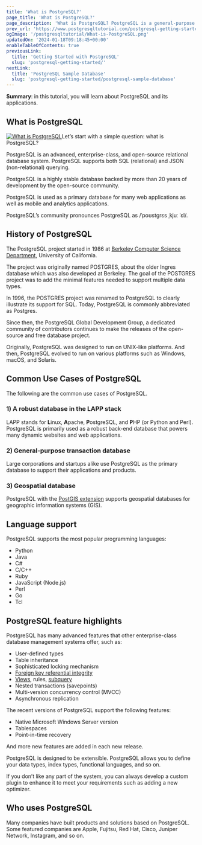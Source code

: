 ```yaml
---
title: 'What is PostgreSQL?'
page_title: 'What is PostgreSQL?'
page_description: 'What is PostgreSQL? PostgreSQL is a general-purpose and object-relational database management system, the most advanced open-source RDBMS.'
prev_url: 'https://www.postgresqltutorial.com/postgresql-getting-started/what-is-postgresql/'
ogImage: '/postgresqltutorial/What-is-PostgreSQL.png'
updatedOn: '2024-01-18T09:18:45+00:00'
enableTableOfContents: true
previousLink:
  title: 'Getting Started with PostgreSQL'
  slug: 'postgresql-getting-started/'
nextLink:
  title: 'PostgreSQL Sample Database'
  slug: 'postgresql-getting-started/postgresql-sample-database'
---
```


**Summary**: in this tutorial, you will learn about PostgreSQL and its applications.

## What is PostgreSQL

[![What is PostgreSQL](/postgresqltutorial/What-is-PostgreSQL.png?alignright)](/postgresqltutorial/What-is-PostgreSQL.png)Let’s start with a simple question: what is PostgreSQL?

PostgreSQL is an advanced, enterprise\-class, and open\-source relational database system. PostgreSQL supports both SQL (relational) and JSON (non\-relational) querying.

PostgreSQL is a highly stable database backed by more than 20 years of development by the open\-source community.

PostgreSQL is used as a primary database for many web applications as well as mobile and analytics applications.

PostgreSQL’s community pronounces PostgreSQL as /ˈpoʊstɡrɛs ˌkjuː ˈɛl/.

## History of PostgreSQL

The PostgreSQL project started in 1986 at [Berkeley Computer Science Department](http://www.cs.berkeley.edu/), University of California.

The project was originally named POSTGRES, about the older Ingres database which was also developed at Berkeley. The goal of the POSTGRES project was to add the minimal features needed to support multiple data types.

In 1996, the POSTGRES project was renamed to PostgreSQL to clearly illustrate its support for SQL. Today, PostgreSQL is commonly abbreviated as Postgres.

Since then, the PostgreSQL Global Development Group, a dedicated community of contributors continues to make the releases of the open\-source and free database project.

Originally, PostgreSQL was designed to run on UNIX\-like platforms. And then, PostgreSQL evolved to run on various platforms such as Windows, macOS, and Solaris.

## Common Use Cases of PostgreSQL

The following are the common use cases of PostgreSQL.

### 1\) A robust database in the LAPP stack

LAPP stands for **L**inux, **A**pache, **P**ostgreSQL, and **P**HP (or Python and Perl). PostgreSQL is primarily used as a robust back\-end database that powers many dynamic websites and web applications.

### 2\) General\-purpose transaction database

Large corporations and startups alike use PostgreSQL as the primary database to support their applications and products.

### 3\) Geospatial database

PostgreSQL with the [PostGIS extension](https://postgis.net/) supports geospatial databases for geographic information systems (GIS).

## Language support

PostgreSQL supports the most popular programming languages:

- Python
- Java
- C\#
- C/C\+\+
- Ruby
- JavaScript (Node.js)
- Perl
- Go
- Tcl

## PostgreSQL feature highlights

PostgreSQL has many advanced features that other enterprise\-class database management systems offer, such as:

- User\-defined types
- Table inheritance
- Sophisticated locking mechanism
- [Foreign key referential integrity](../postgresql-tutorial/postgresql-foreign-key)
- [Views](../postgresql-views), rules, [subquery](../postgresql-tutorial/postgresql-subquery)
- Nested transactions (savepoints)
- Multi\-version concurrency control (MVCC)
- Asynchronous replication

The recent versions of PostgreSQL support the following features:

- Native Microsoft Windows Server version
- Tablespaces
- Point\-in\-time recovery

And more new features are added in each new release.

PostgreSQL is designed to be extensible. PostgreSQL allows you to define your data types, index types, functional languages, and so on.

If you don’t like any part of the system, you can always develop a custom plugin to enhance it to meet your requirements such as adding a new optimizer.

## Who uses PostgreSQL

Many companies have built products and solutions based on PostgreSQL. Some featured companies are Apple, Fujitsu, Red Hat, Cisco, Juniper Network, Instagram, and so on.
